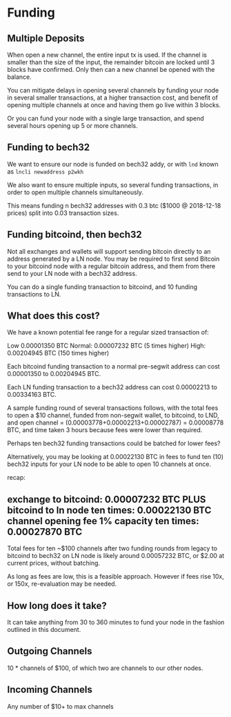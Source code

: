 # Funding

## Multiple Deposits

When open a new channel, the entire input tx is used. If the channel is smaller than the size of the input, the remainder bitcoin are locked until 3 blocks have confirmed. Only then can a new channel be opened with the balance.

You can mitigate delays in opening several channels by funding your node in several smaller transactions, at a higher transaction cost, and benefit of opening multiple channels at once and having them go live within 3 blocks.

Or you can fund your node with a single large transaction, and spend several hours opening up 5 or more channels.

## Funding to bech32

We want to ensure our node is funded on bech32 addy, or with `lnd` known as `lncli newaddress p2wkh`

We also want to ensure multiple inputs, so several funding transactions, in order to open multiple channels simultaneously. 

This means funding n bech32 addresses with 0.3 btc ($1000 @ 2018-12-18 prices) split into 0.03 transaction sizes. 

## Funding bitcoind, then bech32

Not all exchanges and wallets will support sending bitcoin directly to an address generated by a LN node. You may be required to first send Bitcoin to your bitcoind node with a regular bitcoin address, and them from there send to your LN node with a bech32 address.

You can do a single funding transaction to bitcoind, and 10 funding transactions to LN.

## What does this cost?

We have a known potential fee range for a regular sized transaction of:

Low     0.00001350 BTC
Normal: 0.00007232 BTC (5 times higher)
High:   0.00204945 BTC (150 times higher)

Each bitcoind funding transaction to a normal pre-segwit address can cost 0.00001350 to 0.00204945 BTC.

Each LN funding transaction to a bech32 address can cost 0.00002213 to 0.00334163 BTC.

A sample funding round of several transactions follows, with the total fees to open a $10 channel, funded from non-segwit wallet, to bitcoind, to LND, and open channel = (0.00003778+0.00002213+0.00002787) = 0.00008778 BTC, and time taken 3 hours because fees were lower than required. 

Perhaps ten bech32 funding transactions could be batched for lower fees?

Alternatively, you may be looking at 0.00022130 BTC in fees to fund ten (10) bech32 inputs for your LN node to be able to open 10 channels at once. 

recap:

exchange to bitcoind: 0.00007232 BTC PLUS
bitcoind to ln node ten times: 0.00022130 BTC
channel opening fee 1% capacity ten times: 0.00027870 BTC
----------------------
Total fees for ten ~$100 channels after two funding rounds from legacy to bitcoind to bech32 on LN node is likely around 0.00057232 BTC, or $2.00 at current prices, without batching. 

As long as fees are low, this is a feasible approach. However if fees rise 10x, or 150x, re-evaluation may be needed.

## How long does it take?

It can take anything from 30 to 360 minutes to fund your node in the fashion outlined in this document. 

## Outgoing Channels

10 * channels of $100, of which two are channels to our other nodes.

## Incoming Channels

Any number of $10+ to max channels




